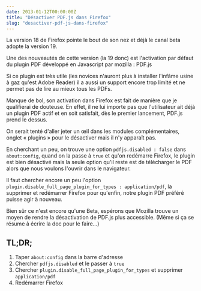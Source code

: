 ```yaml
---
date: 2013-01-12T00:00:00Z
title: "Désactiver PDF.js dans Firefox"
slug: "desactiver-pdf-js-dans-firefox"
---
```


<p>La version 18 de Firefox pointe le bout de son nez et déjà le canal beta adopte la version 19.</p>

<p>Une des nouveautés de cette version (la 19 donc) est l'activation par défaut du plugin PDF développé en Javascript par mozilla : PDF.js</p>

<p>Si ce plugin est très utile (les novices n'auront plus à installer l'infâme usine à gaz qu'est Adobe Reader) il a aussi un support encore trop limité et ne permet pas de lire au mieux tous les PDFs.</p>

<p>Manque de bol, son activation dans Firefox est fait de manière que je qualifierai de douteuse. En effet, il ne lui importe pas que l'utilisateur ait déjà un plugin PDF actif et en soit satisfait, dès le premier lancement, PDF.js prend le dessus.</p>

<p>On serait tenté d'aller jeter un œil dans les modules complémentaires, onglet « plugins » pour le désactiver mais il n'y apparaît pas.</p>

<p>En cherchant un peu, on trouve une option <code>pdfjs.disabled : false</code> dans <code>about:config</code>, quand on la passe à <code>true</code> et qu'on redémarre Firefox, le plugin est bien désactivé mais la seule option qu'il reste est de télécharger le PDF alors que nous voulons l'ouvrir dans le navigateur.</p>

<p>Il faut chercher encore un peu l'option <code>plugin.disable_full_page_plugin_for_types : application/pdf</code>, la supprimer et redémarrer Firefox pour qu'enfin, notre plugin PDF préféré puisse agir à nouveau.</p>

<p>Bien sûr ce n'est encore qu'une Beta, espérons que Mozilla trouve un moyen de rendre la désactivation de PDF.js plus accessible. (Même si ça se résume à écrire la doc pour le faire…)</p>

<h2>TL;DR;</h2>

<ol>
<li>Taper <code>about:config</code> dans la barre d'adresse</li>
<li>Chercher <code>pdfjs.disabled</code> et le passer à <code>true</code></li>
<li>Chercher <code>plugin.disable_full_page_plugin_for_types</code> et supprimer <code>application/pdf</code></li>
<li>Redémarrer Firefox</li>
</ol>
